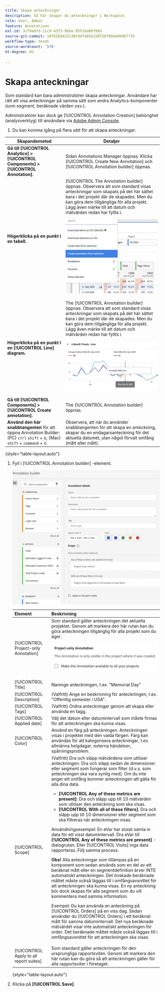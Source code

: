 ```yaml
---
title: Skapa anteckningar
description: Så här skapar du anteckningar i Workspace.
role: User, Admin
feature: Annotations
exl-id: 3cf9a0fd-11c9-4375-8bbe-9551ba86f86d
source-git-commit: 10fb26d425130fddf485b150f26f894b0b967735
workflow-type: tm+mt
source-wordcount: '578'
ht-degree: 0%

---
```


# Skapa anteckningar

Som standard kan bara administratörer skapa anteckningar. Användare har rätt att visa anteckningar på samma sätt som andra Analytics-komponenter (som segment, beräknade värden osv.).

Administratörer kan dock ge [!UICONTROL Annotation Creation] behörighet (analysverktyg) till användare via [Adobe Admin Console](https://experienceleague.adobe.com/docs/analytics/admin/admin-console/permissions/analytics-tools.html).

1. Du kan komma igång på flera sätt för att skapa anteckningar:

| Skapandemetod | Detaljer |
| --- | --- |
| **Gå till [!UICONTROL Analytics] > [!UICONTROL Components] > [!UICONTROL Annotation].** | Sidan Annotations Manager öppnas. Klicka [!UICONTROL Create New Annotation] och [!UICONTROL Annotation builder] öppnas. |
| **Högerklicka på en punkt i en tabell.** | [!UICONTROL The Annotation builder] öppnas. Observera att som standard visas anteckningar som skapats på det här sättet bara i det projekt där de skapades. Men du kan göra dem tillgängliga för alla projekt. Lägg även märke till att datum och mätvärden redan har fyllts i.<p>![](assets/annotate-table.png) |
| **Högerklicka på en punkt i en [!UICONTROL Line] diagram.** | The [!UICONTROL Annotation builder] öppnas. Observera att som standard visas anteckningar som skapats på det här sättet bara i det projekt där de skapades. Men du kan göra dem tillgängliga för alla projekt. Lägg även märke till att datum och mätvärden redan har fyllts i.<p>![](assets/annotate-line.png) |
| **Gå till [!UICONTROL Components] > [!UICONTROL Create annotation].** | The [!UICONTROL Annotation builder] öppnas. |
| **Använd den här snabbtangenten** för att öppna Annotation Builder: (PC) `ctrl` `shift` + o, (Mac) `shift` + `command` + o | Observera, att när du använder snabbtangenten för att skapa en anteckning, skapar du en endagarsanteckning för det aktuella datumet, utan något förvalt omfång (mått eller mått). |

{style="table-layout:auto"}

1. Fyll i [!UICONTROL Annotation builder] -element.

   ![](assets/ann-builder.png)

   | Element | Beskrivning |
   | --- | --- |
   | [!UICONTROL Project-only Annotation] | Som standard gäller anteckningen det aktuella projektet. Genom att markera den här rutan kan du göra anteckningen tillgänglig för alla projekt som du äger.<p> ![](assets/project-only.png) |
   | [!UICONTROL Title] | Namnge anteckningen, t.ex. &quot;Memorial Day&quot; |
   | [!UICONTROL Description] | (Valfritt) Ange en beskrivning för anteckningen, t.ex. &quot;Offentlig semester i USA&quot;. |
   | [!UICONTROL Tags] | (Valfritt) Ordna anteckningar genom att skapa eller använda en tagg. |
   | [!UICONTROL Applied date] | Välj det datum eller datumintervall som måste finnas för att anteckningen ska kunna visas. |
   | [!UICONTROL Color] | Använd en färg på anteckningen. Anteckningen visas i projektet med den valda färgen. Färg kan användas för att kategorisera anteckningar, t.ex. allmänna helgdagar, externa händelser, spårningsproblem. |
   | [!UICONTROL Scope] | (Valfritt) Dra och släpp mätvärdena som utlöser anteckningen. Dra och släpp sedan de dimensioner eller segment som fungerar som filter (d.v.s. som anteckningen ska vara synlig med). Om du inte anger ett omfång kommer anteckningen att gälla för alla dina data.<ul><li>**[!UICONTROL Any of these metrics are present]**: Dra och släpp upp till 10 mätvärden som utlöser den anteckning som ska visas.</li><li>**[!UICONTROL With all of these filters]**: Dra och släpp upp till 10 dimensioner eller segment som ska filtreras när anteckningen visas.</li></ul><p>Användningsexempel: En eVar har slutat samla in data för ett visst datumintervall. Dra eVar till **[!UICONTROL Any of these metrics are present]** -dialogrutan. Eller [!UICONTROL Visits] inga data rapporteras. Följ samma process.<p>**Obs!** Alla anteckningar som tillämpas på en komponent som sedan används som en del av ett beräknat mått eller en segmentdefinition ärver INTE automatiskt anteckningen. Det önskade beräknade måttet måste också läggas till i omfångsavsnittet för att anteckningen ska kunna visas. En ny anteckning bör dock skapas för alla segment som du vill kommentera med samma information.<p>Exempel: Du kan använda en anteckning på [!UICONTROL Orders] på en viss dag. Sedan använder du [!UICONTROL Orders] i ett beräknat mått för samma datumintervall. Det nya beräknade mätvärdet visar inte automatiskt anteckningen för order. Det beräknade måttet måste också läggas till i omfångsavsnittet för att anteckningen ska visas. |
   | [!UICONTROL Apply to all report suites] | Som standard gäller anteckningen för den ursprungliga rapportsviten. Genom att markera den här rutan kan du göra så att anteckningen gäller för alla rapportsviter i företaget. |

   {style="table-layout:auto"}

1. Klicka på **[!UICONTROL Save]**.
